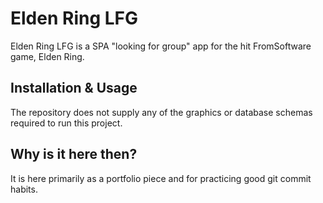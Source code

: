 # Elden Ring LFG

Elden Ring LFG is a SPA "looking for group" app for the hit FromSoftware game, Elden Ring.

## Installation & Usage

The repository does not supply any of the graphics or database schemas required to run this project.

## Why is it here then?

It is here primarily as a portfolio piece and for practicing good git commit habits.
